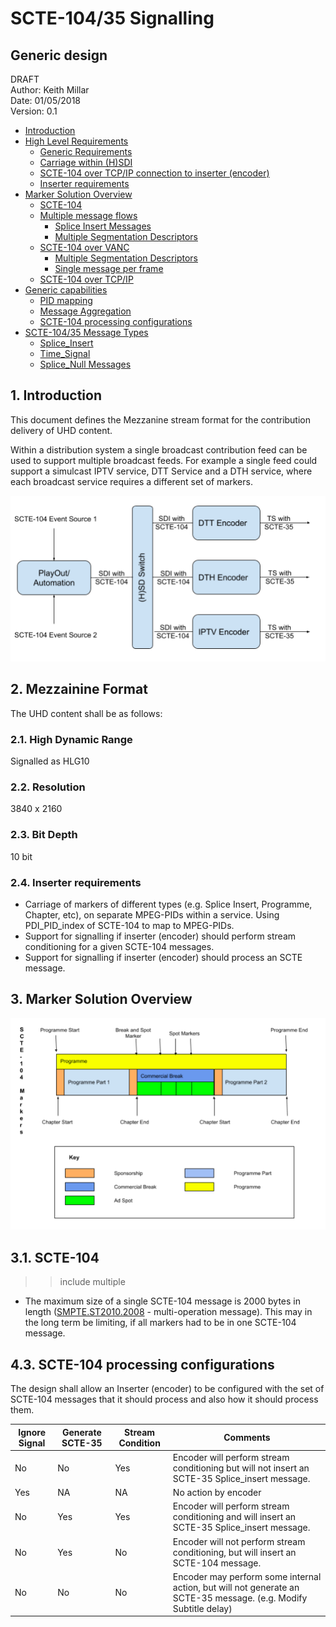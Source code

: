 # SCTE-104/35 Signalling

## Generic design

DRAFT  
Author: Keith Millar  
Date: 01/05/2018   
Version: 0.1  

- [Introduction](./SCTE%20104-35%20Signalling%20Generic%20design.md#1-introduction)
- [High Level Requirements](./SCTE%20104-35%20Signalling%20Generic%20design.md#2-high-level-requirements)
   - [Generic Requirements](./SCTE%20104-35%20Signalling%20Generic%20design.md#21-generic-requirements)
   - [Carriage within (H)SDI](./SCTE%20104-35%20Signalling%20Generic%20design.md#22-carriage-within-hsdi)
   - [SCTE-104 over TCP/IP connection to inserter (encoder)](./SCTE%20104-35%20Signalling%20Generic%20design.md#23-scte-104-over-tcpip-connection-to-inserter-encoder)
   - [Inserter requirements](./SCTE%20104-35%20Signalling%20Generic%20design.md#24-inserter-requirements)
- [Marker Solution Overview](./SCTE%20104-35%20Signalling%20Generic%20design.md#3-marker-solution-overview)
   - [SCTE-104](./SCTE%20104-35%20Signalling%20Generic%20design.md#31-scte-104)
   - [Multiple message flows](./SCTE%20104-35%20Signalling%20Generic%20design.md#311-multiple-message-flows)
      - [Splice Insert Messages](./SCTE%20104-35%20Signalling%20Generic%20design.md#312-splice-insert-messages)
      - [Multiple Segmentation Descriptors](./SCTE%20104-35%20Signalling%20Generic%20design.md#313-multiple-segmentation-descriptors)
   - [SCTE-104 over VANC](./SCTE%20104-35%20Signalling%20Generic%20design.md#32-scte-104-over-vanc)
      - [Multiple Segmentation Descriptors](./SCTE%20104-35%20Signalling%20Generic%20design.md#321-multiple-segmentation-descriptors)
      - [Single message per frame](./SCTE%20104-35%20Signalling%20Generic%20design.md#322-single-message-per-frame)
   - [SCTE-104 over TCP/IP](./SCTE%20104-35%20Signalling%20Generic%20design.md#33-scte-104-over-tcpip)
- [Generic capabilities](./SCTE%20104-35%20Signalling%20Generic%20design.md#4-generic-capabilities)
   - [PID mapping](./SCTE%20104-35%20Signalling%20Generic%20design.md#41-pid-mapping)
   - [Message Aggregation](./SCTE%20104-35%20Signalling%20Generic%20design.md#42-message-aggregation)
   - [SCTE-104 processing configurations](./SCTE%20104-35%20Signalling%20Generic%20design.md#43-scte-104-processing-configurations)
- [SCTE-104/35 Message Types](./SCTE%20104-35%20Signalling%20Generic%20design.md#5-scte-10435-message-types)
   - [Splice_Insert](./SCTE%20104-35%20Signalling%20Generic%20design.md#51-splice_insert)
   - [Time_Signal](./SCTE%20104-35%20Signalling%20Generic%20design.md#52-time_signal)
   - [Splice_Null Messages](./SCTE%20104-35%20Signalling%20Generic%20design.md#53-splice_null-messages)


## 1. Introduction
This document defines the Mezzanine stream format for the contribution delivery of 
UHD content.

Within a distribution system a single broadcast contribution feed can be used to
support multiple broadcast feeds. For example a single feed could support a
simulcast IPTV service, DTT Service and a DTH service, where each broadcast
service requires a different set of markers.

![Figure 1](https://github.com/ITV/SCTE-Signalling/blob/master/images/Signalling-with-multiple-end-platforms.png)


## 2. Mezzainine Format
The UHD content shall be as follows:

### 2.1. High Dynamic Range

Signalled as HLG10

### 2.2. Resolution

3840 x 2160

### 2.3. Bit Depth

10 bit

### 2.4. Inserter requirements
- Carriage of markers of different types (e.g. Splice Insert, Programme,
Chapter, etc), on separate MPEG-PIDs within a service. Using
PDI_PID_index of SCTE-104 to map to MPEG-PIDs.
- Support for signalling if inserter (encoder) should perform stream
conditioning for a given SCTE-104 messages.
- Support for signalling if inserter (encoder) should process an SCTE
message.

## 3. Marker Solution Overview

![Figure 2](https://github.com/ITV/SCTE-Signalling/blob/master/images/Example-scte-timeline.png)


## 3.1. SCTE-104



>> include multiple

- The maximum size of a single SCTE-104 message is 2000 bytes in length
([SMPTE.ST2010.2008](https://doi.org/10.5594/SMPTE.ST2010.2008) - multi-operation message). This may in the long
term be limiting, if all markers had to be in one SCTE-104 message.



## 4.3. SCTE-104 processing configurations
The design shall allow an Inserter (encoder) to be configured with the set of
SCTE-104 messages that it should process and also how it should process them.

| Ignore Signal | Generate SCTE-35 | Stream Condition | Comments |  
| ------------- | ---------------- | ---------------- | -------- |
| No | No | Yes | Encoder will perform stream conditioning but will not insert an SCTE-35 Splice_insert message. |  
| Yes | NA | NA | No action by encoder |
| No | Yes | Yes | Encoder will perform stream conditioning and will insert an SCTE-35 Splice_insert message. |
| No | Yes | No | Encoder will not perform stream conditioning, but will insert an SCTE-104 message. |
| No | No | No | Encoder may perform some internal action, but will not generate an SCTE-35 message. (e.g. Modify Subtitle delay) |
